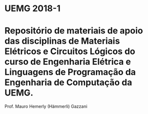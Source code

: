 ﻿# UEMG 2018-1

# Repositório de materiais de apoio das disciplinas de Materiais Elétricos e Circuitos Lógicos do curso de Engenharia Elétrica e Linguagens de Programação da Engenharia de Computação da UEMG.

Prof. Mauro Hemerly (Hämmerli) Gazzani
